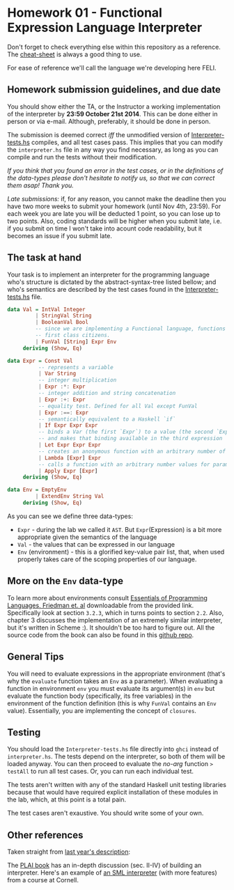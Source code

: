 Homework 01 - Functional Expression Language Interpreter
===============================================================================

Don't forget to check everything else within this repository as a reference. The [cheat-sheet](../../haskell-cheat-sheet.md) is always a good thing to use.  

For ease of reference we'll call the language we're developing here FELI.

Homework submission guidelines, and due date
-------------------------------------------------------------
You should show either the TA, or the Instructor a working implementation of the interpreter by **__23:59 October 21st 2014__**. This can be done either in person or via e-mail. Although, preferably, it should be done in person.

The submission is deemed correct *_iff_* the unmodified version of [Interpreter-tests.hs](./Interpreter-tests.hs) compiles, and all test cases pass. This implies that you can modify the `interpreter.hs` file in any way you find necessary, as long as you can compile and run the tests without their modification.  

*_If you think that you found an error in the test cases, or in the definitions of the data-types please don't hesitate to notify us, so that we can correct them asap! Thank you._*  

*_Late submissions_:* if, for any reason, you cannot make the deadline then you have two more weeks to submit your homework (until Nov 4th, 23:59). For each week you are late you will be deducted 1 point, so you can lose up to two points. Also, coding standards will be higher when you submit late, i.e. if you submit on time I won't take into acount code readability, but it becomes an issue if you submit late.


The task at hand
-------------------------------------------------------------

Your task is to implement an interpreter for the programming language who's structure is dictated by the abstract-syntax-tree listed bellow; and who's semantics are described by the test cases found in the [Interpreter-tests.hs](./Interpreter-tests.hs) file.

```Haskell
data Val = IntVal Integer
         | StringVal String
         | BooleanVal Bool
         -- since we are implementing a Functional language, functions are
         -- first class citizens.
         | FunVal [String] Expr Env
     deriving (Show, Eq)

data Expr = Const Val
          -- represents a variable
          | Var String
          -- integer multiplication
          | Expr :*: Expr 
          -- integer addition and string concatenation
          | Expr :+: Expr 
          -- equality test. Defined for all Val except FunVal
          | Expr :==: Expr 
          -- semantically equivalent to a Haskell `if`
          | If Expr Expr Expr
          -- binds a Var (the first `Expr`) to a value (the second `Expr`), 
          -- and makes that binding available in the third expression
          | Let Expr Expr Expr
          -- creates an anonymous function with an arbitrary number of parameters
          | Lambda [Expr] Expr 
          -- calls a function with an arbitrary number values for parameters
          | Apply Expr [Expr]
     deriving (Show, Eq)

data Env = EmptyEnv
         | ExtendEnv String Val
     deriving (Show, Eq)
```


As you can see we define three data-types:
  * `Expr` - during the lab we called it `AST`. But `Expr`(Expression) is a bit more appropriate given the semantics of the language
  * `Val` - the values that can be expressed in our language
  * `Env` (environment) - this is a glorified key-value pair list, that, when used properly takes care of the scoping properties of our language.  



More on the `Env` data-type
-------------------------------------------------------------

To learn more about environments consult [Essentials of Programming Languages, Friedman et. al](http://truly-free.org/ebook.php?book=Friedman%2C%20Wand%2C%20Haynes%20-%20Essentials%20of%20Programming%20Languages&list=a&nr=449&cat=n) downloadable from the provided link. Specifically look at section `3.2.3`, which in turns points to section `2.2`. Also, chapter 3 discusses the implementation of an extremely similar interpreter, but it's written in Scheme :). It shouldn't be too hard to figure out. All the source code from the book can also be found in this [github repo](https://github.com/mwand/eopl3).  



General Tips
-------------------------------------------------------------

You will need to evaluate expressions in the appropriate environment (that's why the `evaluate` function takes an `Env` as a parameter). When evaluating a function in environment `env` you must evaluate its argument(s) in `env` but evaluate the function body (specifically, its free variables) in the environment of the function definition (this is why `FunVal` contains an `Env` value). Essentially, you are implementing the concept of `closures`.


Testing
-------------------------------------------------------------

You should load the `Interpreter-tests.hs` file directly into `ghci` instead of `interpreter.hs`. The tests depend on the interpreter, so both of them will be loaded anyway.  You can then proceed to evaluate the *no-arg* function `> testAll` to run all test cases. Or, you can run each individual test.  

The tests aren't written with any of the standard Haskell unit testing libraries because that would have required explicit installation of these modules in the lab, which, at this point is a total pain.  

The test cases aren't exaustive. You should write some of your own.


Other references
-------------------------------------------------------------

Taken straight from [last year's description](http://bigfoot.cs.upt.ro/~marius/curs/plda/2013/hw1.html):

The [PLAI book](http://cs.brown.edu/~sk/Publications/Books/ProgLangs/) has an in-depth discussion (sec. II-IV) of building an interpreter. Here's an example of [an SML interpreter](http://www.cs.cornell.edu/courses/cs312/2005sp/lectures/lec17.asp) (with more features) from a course at Cornell.
